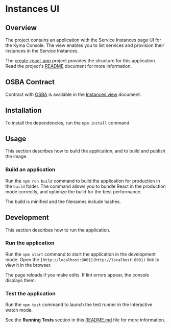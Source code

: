 # Instances UI

## Overview

The project contains an application with the Service Instances page UI for the Kyma Console. The view enables you to list services and provision their instances in the Service Instances.

The [create-react-app](https://github.com/facebook/create-react-app) project provides the structure for this application. Read the project's [README](https://github.com/facebook/create-react-app/tree/next/packages/react-scripts/template) document for more information.

## OSBA Contract

Contract with [OSBA](https://www.openservicebrokerapi.org/) is available in the [Instances view](https://github.com/kyma-project/kyma/tree/master/docs/service-catalog/docs/062-ui-instances.md) document.

## Installation

To install the dependencies, run the `npm install` command.

## Usage

This section describes how to build the application, and to build and publish the image.

### Build an application

Run the `npm run build` command to build the application for production in the `build` folder.
The command allows you to bundle React in the production mode correctly, and optimize the build for the best performance.

The build is minified and the filenames include hashes.

## Development

This section describes how to run the application.

### Run the application

Run the `npm start` command to start the application in the development mode.
Open the `[http://localhost:8001](http://localhost:8001)` link to view it in the browser.

The page reloads if you make edits.
If lint errors appear, the console displays them.

### Test the application

Run the `npm test` command to launch the test runner in the interactive watch mode.

See the **Running Tests** section in this [README.md](https://github.com/facebook/create-react-app/blob/master/packages/react-scripts/template/README.md#npm-test) file for more information.
